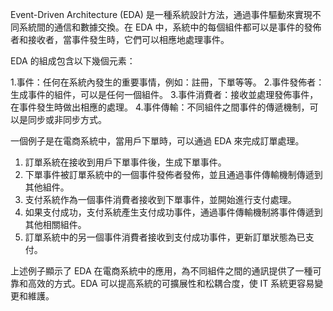 

Event-Driven Architecture (EDA) 是一種系統設計方法，通過事件驅動來實現不同系統間的通信和數據交換。在 EDA 中，系統中的每個組件都可以是事件的發佈者和接收者，當事件發生時，它們可以相應地處理事件。 

EDA 的組成包含以下幾個元素：

1.事件：任何在系統內發生的重要事情，例如：註冊，下單等等。
2.事件發佈者：生成事件的組件，可以是任何一個組件。
3.事件消費者：接收並處理發佈事件，在事件發生時做出相應的處理。
4.事件傳輸：不同組件之間事件的傳遞機制，可以是同步或非同步方式。

一個例子是在電商系統中，當用戶下單時，可以通過 EDA 來完成訂單處理。

1. 訂單系統在接收到用戶下單事件後，生成下單事件。
2. 下單事件被訂單系統中的一個事件發佈者發佈，並且通過事件傳輸機制傳遞到其他組件。
3. 支付系統作為一個事件消費者接收到下單事件，並開始進行支付處理。
4. 如果支付成功，支付系統產生支付成功事件，通過事件傳輸機制將事件傳遞到其他相關組件。
5. 訂單系統中的另一個事件消費者接收到支付成功事件，更新訂單狀態為已支付。

上述例子顯示了 EDA 在電商系統中的應用，為不同組件之間的通訊提供了一種可靠和高效的方式。EDA 可以提高系統的可擴展性和松耦合度，使 IT 系統更容易變更和維護。